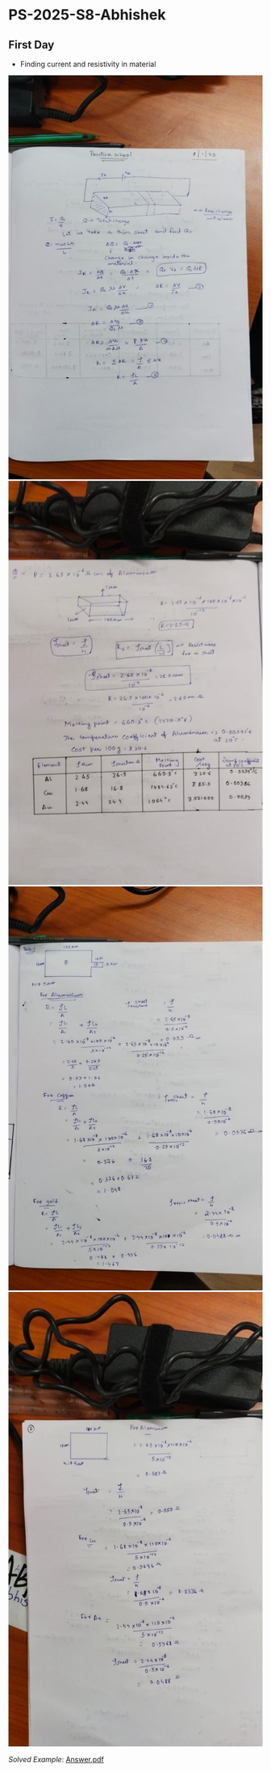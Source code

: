 # PS-2025-S8-Abhishek

## First Day
- Finding current and resistivity in material

<img src="docs/WhatsApp Image 2025-01-09 at 11.28.12_a9e2c784.jpg" alt="Diagram" width="800" height="800">

<img src="docs/WhatsApp Image 2025-01-09 at 11.28.13_4348bef1.jpg" alt="Diagram" width="800" height="800">


<img src="docs/WhatsApp Image 2025-01-09 at 11.28.13_ed8f79e8.jpg" alt="Diagram" width="800" height="800">
<img src="docs/WhatsApp Image 2025-01-09 at 11.28.14_c0acf250.jpg" alt="Diagram" width="900" height="900">

*Solved Example*: [Answer.pdf](https://www.dropbox.com/scl/fi/d346jb7r3z6xbblazyoxk/WhatsApp-Image-2025-01-09-at-11.28.12_a9e2c784.pdf?rlkey=li5fka6ik4l8pv1ra3ynxgc9c&st=opyjfgl1&dl=0)
